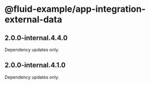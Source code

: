 # @fluid-example/app-integration-external-data

## 2.0.0-internal.4.4.0

Dependency updates only.

## 2.0.0-internal.4.1.0

Dependency updates only.
